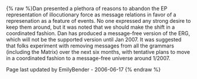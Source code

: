 {% raw %}Dan presented a plethora of reasons to abandon the EP representation of
illocutionary force as message relations in favor of a represenation as
a feature of events. No one expressed any strong desire to keep them
around, but it was noted that we should make the shift in a coordinated
fashion. Dan has produced a message-free version of the ERG, which will
not be the supported version until Jan 2007. It was suggested that folks
experiment with removing messages from all the grammars (including the
Matrix) over the next six months, with tentative plans to move in a
coordinated fashion to a message-free universe around 1/2007.

Page last updated by EmilyBender - 2006-06-17
{% endraw %}